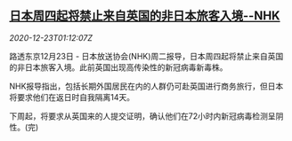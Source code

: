 <!--1608686596000-->
[日本周四起将禁止来自英国的非日本旅客入境--NHK](https://cn.reuters.com/article/japan-nhk-uk-passengers-1223-idCNKBS28X03W)
------

<div><i>2020-12-23T01:12:07Z</i></div><p>路透东京12月23日 - 日本放送协会(NHK)周二报导，日本周四起将禁止来自英国的非日本旅客入境。此前英国出现高传染性的新冠病毒新毒株。</p><p>NHK报导指出，包括长期外国居民在内的人群仍可赴英国进行商务旅行，但日本将要求他们在返日时自我隔离14天。</p><p>下周起，将要求从英国来的人提交证明，确认他们在72小时内新冠病毒检测呈阴性。(完)</p>
